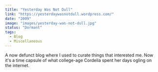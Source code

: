 ```yaml
---
title: "Yesterday Was Not Dull"
link: "https://yesterdaywasnotdull.wordpress.com/"
date: "2009"
image: "images/yesterday-was-not-dull.jpg"
status: "Dormant"
tags:
  - Blog
  - Miscellaneous
---
```

A now defunct blog where I used to curate things that interested me. Now it's a time capsule of what college-age Cordelia spent her days ogling on the internet.